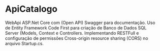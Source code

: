 # ApiCatalogo
WebApi ASP.Net Core com (Open API) Swagger para documentação. 
Uso de Entity Framework Code First para criação de Banco de Dados SQL Server (Models, Context e Controllers.
Implementando RESTFull e configuração de permissões Cross-origin resource sharing (CORS) no arquivo Startup.cs. 
